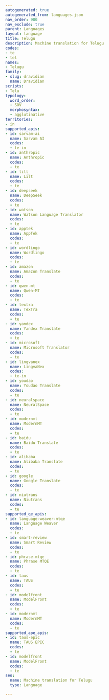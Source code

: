 ```yaml
---
autogenerated: true
autogenerated_from: languages.json
nav_order: 980
nav_exclude: true
parent: Languages
layout: language
title: Telugu
description: Machine translation for Telugu
codes:
- te
- tel
names:
- Telugu
family:
- slug: dravidian
  name: Dravidian
scripts:
- Telu
typology:
  word_order:
  - SOV
  morphosyntax:
  - agglutinative
territories:
- in
supported_apis:
- id: sarvam-ai
  name: Sarvam AI
  codes:
  - te-in
- id: anthropic
  name: Anthropic
  codes:
  - te
- id: lilt
  name: Lilt
  codes:
  - te
- id: deepseek
  name: DeepSeek
  codes:
  - te
- id: watson
  name: Watson Language Translator
  codes:
  - te
- id: apptek
  name: AppTek
  codes:
  - te
- id: wordlingo
  name: Wordlingo
  codes:
  - te
- id: amazon
  name: Amazon Translate
  codes:
  - te
- id: qwen-mt
  name: Qwen-MT
  codes:
  - te
- id: textra
  name: TexTra
  codes:
  - te
- id: yandex
  name: Yandex Translate
  codes:
  - te
- id: microsoft
  name: Microsoft Translator
  codes:
  - te
- id: lingvanex
  name: LingvaNex
  codes:
  - te-in
- id: youdao
  name: Youdao Translate
  codes:
  - te
- id: neuralspace
  name: NeuralSpace
  codes:
  - te
- id: modernmt
  name: ModernMT
  codes:
  - te
- id: baidu
  name: Baidu Translate
  codes:
  - te
- id: alibaba
  name: Alibaba Translate
  codes:
  - te
- id: google
  name: Google Translate
  codes:
  - te
- id: niutrans
  name: Niutrans
  codes:
  - te
supported_qe_apis:
- id: language-weaver-mtqe
  name: Language Weaver
  codes:
  - te
- id: smart-review
  name: Smart Review
  codes:
  - te
- id: phrase-mtqe
  name: Phrase MTQE
  codes:
  - te
- id: taus
  name: TAUS
  codes:
  - te
- id: modelfront
  name: ModelFront
  codes:
  - te
- id: modernmt
  name: ModernMT
  codes:
  - te
supported_ape_apis:
- id: taus-epic
  name: TAUS EPIC
  codes:
  - te
- id: modelfront
  name: ModelFront
  codes:
  - te
seo:
  name: Machine translation for Telugu
  type: Language

---
```


